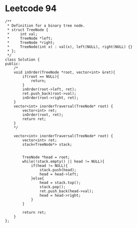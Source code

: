 # Leetcode 94
    /**
     * Definition for a binary tree node.
     * struct TreeNode {
     *     int val;
     *     TreeNode *left;
     *     TreeNode *right;
     *     TreeNode(int x) : val(x), left(NULL), right(NULL) {}
     * };
     */
    class Solution {
    public:
        /*
        void inOrder(TreeNode *root, vector<int> &ret){
            if(root == NULL){
                return;
            }
            inOrder(root->left, ret);
            ret.push_back(root->val);
            inOrder(root->right, ret);
        }
        vector<int> inorderTraversal(TreeNode* root) {
            vector<int> ret;
            inOrder(root, ret);
            return ret;
        }
        */

        vector<int> inorderTraversal(TreeNode* root) {
            vector<int> ret;
            stack<TreeNode*> stack;


            TreeNode *head = root;
            while(!stack.empty() || head != NULL){
                if(head != NULL){
                    stack.push(head);
                    head = head->left;
                }else{
                    head = stack.top();
                    stack.pop();
                    ret.push_back(head->val);
                    head = head->right;
                }
            }

            return ret;
        }
    };
